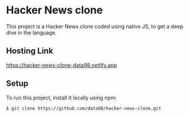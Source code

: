 # Hacker News clone

This project is a Hacker News clone coded using native JS, to get a deep dive in the language.

## Hosting Link

https://hacker-news-clone-data98.netlify.app

## Setup

To run this project, install it locally using npm:

```
$ git clone https://github.com/data98/hacker-news-clone.git
```